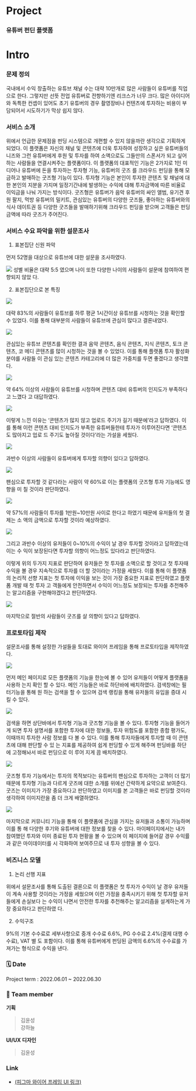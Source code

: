 # Project
### 유튜버 펀딘 플랫폼

# Intro 
### 문제 정의
국내에서 수익 창출하는 유튜브 채널 수는 대략 10만개로 많은 사람들이 유튜버를 직업으로 한다. 그렇지만 선뜻 전업 유튜버로 전향하기엔 리크스가 너무 크다. 많은 아이디어와 독특한 컨셉이 있어도 초기 유튜버의 경우 촬영장비나 컨텐츠에 투자하는 비용이 부담되어서 시도하기가 막상 쉽지 않다. 

### 서비스 소개
위에서 언급한 문제점을 펀딩 시스템으로 개편할 수 있지 않을까란 생각으로 기획하게 되었다. 이 플랫폼은 자신의 채널 및 콘텐츠에 더욱 투자하여 성장하고 싶은 유튜버들의 니즈와 그런 유튜버에게 후원 및 투자를 하여 소액으로도 그들만의 스폰서가 되고 싶어하는 사람들을 연결시켜주는 플랫폼이다. 이 플랫폼의 대표적인 기능은 2가지로 1인 미디어나 유튜버에 돈을 투자하는 투자형 기능, 유튜버의 굿즈 를 크라우드 펀딩을 통해 모금하고 발매하는 굿즈형 기능이 있다. 투자형 기능은 본인이 투자한 콘텐츠 및 채널에 대한 본인의 지분을 가지며 일정기간내에 발생하는 수익에 대해 투자금액에 따른 비율로 이익금을 나눠 가지는 방식이다. 굿즈형은 유튜버가 음악 유튜버의 싸인 앨범, 유기견 후원 팔지, 먹방 유튜버의 밀키트, 관심있는 유튜버의 다양한 굿즈들, 좋아하는 유튜버와의 식사 데이트권 등 다양한 굿즈들을 발매하기위해 크라우드 펀딩을 받으며 고객들은 펀딩 금액에 따라 굿즈가 주어진다. 

### 서비스 수요 파악을 위한 설문조사
1) 표본집단 신원 파악 

먼저 52명을 대상으로 유튜브에 대한 설문을 조사하였다.  

<img src="./image/FT1.png"> 성별 비율은 대략 5:5 였으며 나이 또한 다양한 나이의 사람들이 설문에 참여하여 편향되지 않았 다. 

2) 표본집단으로 본 특징 

<img src="./image/FT2.png">

대략 83%의 사람들이 유튜브를 하루 평균 1시간이상 유튜브를 시청하는 것을 확인할 수 있었다. 이를 통해 대부분의 사람들이 유튜브에 관심이 많다고 결론내었다. 

<img src="./image/FT3.png">

관심있는 유튜브 콘텐츠를 확인한 결과 음악 콘텐츠, 음식 콘텐츠, 지식 콘텐츠, 토크 콘텐츠, 코 메디 콘텐츠를 많이 시청하는 것을 볼 수 있었다. 이를 통해 플랫폼 투자 활성화 분야를 사람들 이 관심 있는 콘텐츠 카테고리에 더 많은 가중치를 두면 좋겠다고 생각했다. 

<img src="./image/FT4.png">

약 64% 이상의 사람들이 유튜브를 시청하며 콘텐츠 대비 유튜버의 인지도가 부족하다고 느꼈다 고 대답하였다. 

<img src="./image/FT5.png">

이렇게 느낀 이유는 ‘콘텐츠가 많지 않고 업로드 주기가 길기 때문에’라고 답하였다. 이를 통해 이런 콘텐츠 대비 인지도가 부족한 유튜버들한테 투자가 이루어진다면 ‘콘텐츠도 많아지고 업로 드 주기도 높아질 것이다’라는 가설을 세웠다. 

<img src="./image/FT6.png">

과반수 이상의 사람들이 유튜버에게 투자할 의향이 있다고 답하였다. 

<img src="./image/FT7.png">

팬심으로 투자할 것 같다라는 사람이 약 60%로 이는 플랫폼의 굿즈형 투자 기능에도 영향을 미 칠 것이라 판단하였다. 

<img src="./image/FT8.png">

약 57%의 사람들이 투자를 1만원~10만원 사이로 한다고 하였기 때문에 유저들의 첫 결제는 소 액의 금액으로 투자할 것이라 예상하였다. 

<img src="./image/FT9.png">

그리고 과반수 이상의 유저들이 0~10%의 수익이 날 경우 투자할 것이라고 답하였는데 이는 수 익이 보장된다면 투자할 의향이 어느정도 있다라고 판단하였다.  

이렇게 위의 두가지 지표로 판단하여 유저들은 첫 투자를 소액으로 할 것이고 첫 투자때 수익을 볼 경우 지속적으로 투자를 더 할 것이라는 가정을 세웠다. 이를 통해 이 플랫폼의 논리적 선향 지표는 첫 투자에 이익을 보는 것이 가장 중요한 지표로 판단하였고 플랫폼 개발 때 첫 투자 고 객들에게 안전하면서 수익이 어느정도 보장되는  투자를  추천해주는 알고리즘을  구현해야겠다고 판단하였다. 

<img src="./image/FT10.png">

마지막으로 절반의 사람들이 굿즈를 살 의향이 있다고 답하였다.  

### 프로토타입 제작 

설문조사를 통해 설정한 가설들을 토대로 와이어 프레임을 통해 프로토타입을 제작하였다.  

<img src="./image/FT11.png">

먼저 메인 페이지로 모든 플랫폼의 기능을 한눈에 볼 수 있어 유저들이 어떻게 플랫폼을 사용하 는지 확인 할 수 있다. 메인 기능들은 바로 하단바에 배치하였다. 검색창에는 필터기능을 통해 원 하는 검색을 할 수 있으며 검색 랭킹을 통해 유저들의 유입을 증대 시킬 수 있다. 

<img src="./image/FT12.png">

검색을 하면 상단바에서 투자형 기능과 굿즈형 기능을 볼 수 있다. 투자형 기능을 들어가게 되면 투자 설명서를 포함한 투자에 대한 정보들, 투자 위험도를 포함한 종합 평가도, 이때까지 투자한 사람 정보를 다 볼 수 있다. 이를 통해 투자자들에게 투자할 때 이 콘텐츠에 대해 판단할 수 있 는 지표를 제공하여 쉽게 펀딩할 수 있게 해주며 펀딩바를 하단에 고정해놔서 바로 펀딩으로 이 루어 지게 끔 배치하였다.  

<img src="./image/FT13.png">

굿즈형 투자 기능에서는 투자의 목적보다는 유튜버의 팬심으로 투자하는 고객이 더 많기 때문에 투자형 기능과 다르게 굿즈에 대한 소개를 위에선 간략하게 요약으로 보여준다. 굿즈는 이미지가 가장 중요하다고 판단하였고 이미지를 본 고객들은 바로 펀딩할 것이라 생각하여 이미지란을 좀 더 크게 배열하였다. 

<img src="./image/FT14.png">

마지막으로 커뮤니티 기능을 통해 이 플랫폼에 관심을 가지는 유저들과 소통이 가능하며 이를 통 해 다양한 후기와 유튜버에 대한 정보를 찾을 수 있다. 마이페이지에서는 내가 참여했던 투자와 이미 종료된 투자 현황을 볼 수 있으며 이 페이지에 들어갈 경우 수익률과 같은 마이데이터를 시 각화하여 보여주므로 내 투자 성향을 볼 수 있다. 

### 비즈니스 모델 
1) 논리 선행 지표 

위에서 설문조사를 통해 도출된 결론으로 이 플랫폼은 첫 투자가 수익이 날 경우 유저들이 계속 사용할 것이라는 가정을 세웠으며 이런 가정을 충족시키기 위해 첫 투자할 유저들에게 손실보다 는 수익이 나면서 안전한 투자를 추천해주는 알고리즘을 설계하는게 가장 중요하다고 판단하였 다.  

2) 수익구조 

9%의 기본 수수료로 세부사항으로 중개 수수료 6.6%, PG 수수료 2.4%(결제 대행 수수료), VAT 별 도 포함이다. 이를 통해 유튜버에게 펀딩된 금액의 6.6%의 수수료를 가져가는 형식으로 수익을 낸다. 

### 🗓️ Date 
Project term : 2022.06.01 ~ 2022.06.30 </br>
### 👥 Team member 
**기획** 
> 김윤성 <br>
> 강하늘

**UI/UX 디자인**
> 김윤성

### Link
- [(피그마 와이어 프레임 UI 링크)](https://www.figma.com/file/8PzWunOuDnuhNykryXS1dr/%EC%9C%A0%ED%8A%9C%EB%B2%84-%ED%88%AC%EC%9E%90%ED%94%8C%EB%9E%AB%ED%8F%BC-%ED%94%84%EB%A1%9C%ED%86%A0%ED%83%80%EC%9E%85-%EC%99%80%EC%9D%B4%EC%96%B4-%ED%94%84%EB%A0%88%EC%9E%84?node-id=0%3A1)
